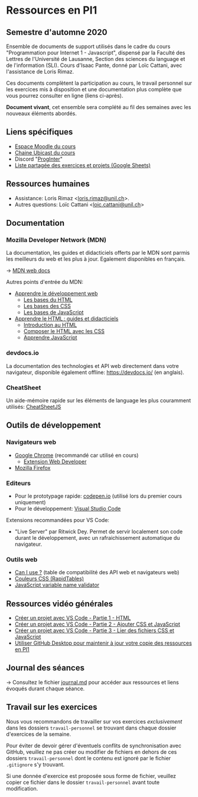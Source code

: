 # Ressources en PI1
## Semestre d'automne 2020

Ensemble de documents de support utilisés dans le cadre du cours "Programmation pour Internet 1 - Javascript", dispensé par la Faculté des Lettres de l'Université de Lausanne, Section des sciences du language et de l'information (SLI). Cours d'Isaac Pante, donné par Loïc Cattani, avec l'assistance de Loris Rimaz.

Ces documents complètent la participation au cours, le travail personnel sur les exercices mis à disposition et une documentation plus complète que vous pourrez consulter en ligne (liens ci-après).

**Document vivant**, cet ensemble sera complété au fil des semaines avec les nouveaux éléments abordés.


## Liens spécifiques

- [Espace Moodle du cours](https://moodle.unil.ch/course/view.php?id=18304)
- [Chaine Ubicast du cours](https://rec.unil.ch/channels/#prog-internet-sa20)
- Discord "[ProgInter](https://discord.com/channels/755675122324734041)"
- [Liste partagée des exercices et projets (Google Sheets)](https://docs.google.com/spreadsheets/d/1f8t6SRuc23jUdh0mnFyXfg3QcA22XoJfVDdBmKW6hHM/edit?usp=sharing)


## Ressources humaines

- Assistance: Loris Rimaz <[loris.rimaz@unil.ch](mailto:loris.rimaz@unil.ch)>.
- Autres questions: Loïc Cattani <[loic.cattani@unil.ch](mailto:loic.cattani@unil.ch)>


## Documentation

### Mozilla Developer Network (MDN)

La documentation, les guides et didacticiels offerts par le MDN sont parmis les meilleurs du web et les plus à jour. Egalement disponibles en français.

→ [MDN web docs](https://developer.mozilla.org/fr/)

Autres points d'entrée du MDN:
- [Apprendre le développement web](https://developer.mozilla.org/fr/docs/Apprendre)
    - [Les bases du HTML](https://developer.mozilla.org/fr/docs/Apprendre/Commencer_avec_le_web/Les_bases_HTML)
    - [Les bases des CSS](https://developer.mozilla.org/fr/docs/Apprendre/Commencer_avec_le_web/Les_bases_CSS)
    - [Les bases de JavaScript](https://developer.mozilla.org/fr/docs/Apprendre/Commencer_avec_le_web/Les_bases_JavaScript)
- [Apprendre le HTML : guides et didacticiels](https://developer.mozilla.org/fr/docs/Apprendre/HTML)
    - [Introduction au HTML](https://developer.mozilla.org/fr/docs/Apprendre/HTML/Introduction_%C3%A0_HTML)
    - [Composer le HTML avec les CSS](https://developer.mozilla.org/fr/docs/Apprendre/CSS)
    - [Apprendre JavaScript](https://developer.mozilla.org/fr/docs/Apprendre/JavaScript)

### devdocs.io

La documentation des technologies et API web directement dans votre navigateur, disponible également offline: https://devdocs.io/ (en anglais).

### CheatSheet

Un aide-mémoire rapide sur les éléments de language les plus couramment utilisés: [CheatSheetJS](Réference%20JavaScript/JSCheatSheet.jpg)

## Outils de développement

### Navigateurs web

- [Google Chrome](https://www.google.com/intl/fr/chrome/) (recommandé car utilisé en cours)
    - [Extension Web Developer](https://chrome.google.com/webstore/detail/web-developer/bfbameneiokkgbdmiekhjnmfkcnldhhm)
- [Mozilla Firefox](https://www.mozilla.org/fr/firefox/new/)

### Editeurs

- Pour le prototypage rapide: [codepen.io](https://codepen.io/) (utilisé lors du premier cours uniquement)
- Pour le développement: [Visual Studio Code](https://code.visualstudio.com/)

Extensions recommandées pour VS Code:
- "Live Server" par Ritwick Dey. Permet de servir localement son code durant le développement, avec un rafraichissement automatique du navigateur.

### Outils web

- [Can I use ?](https://caniuse.com/) (table de compatibilité des API web et navigateurs web)
- [Couleurs CSS (RapidTables)](https://www.rapidtables.com/web/css/css-color.html)
- [JavaScript variable name validator](https://mothereff.in/js-variables)


## Ressources vidéo générales

- [Créer un projet avec VS Code - Partie 1 - HTML](https://rec.unil.ch/videos/creer-un-projet-avec-vs-code-partie-1-html/)
- [Créer un projet avec VS Code - Partie 2 - Ajouter CSS et JavaScript](https://rec.unil.ch/videos/creer-un-projet-avec-vs-code-partie-2-ajouter-css-et-javascript/)
- [Créer un projet avec VS Code - Partie 3 - Lier des fichiers CSS et JavaScript](https://rec.unil.ch/videos/creer-un-projet-avec-vs-code-partie-3-lier-des-fichiers-css-et-javascript/)
- [Utiliser GitHub Desktop pour maintenir à jour votre copie des ressources en PI1](https://rec.unil.ch/videos/utiliser-github-desktop-pour-maintenir-a-jour-votre-copie-des-ressources-en-pi1/)


## Journal des séances

→ Consultez le fichier [journal.md](journal.md) pour accéder aux ressources et liens évoqués durant chaque séance.


## Travail sur les exercices

Nous vous recommandons de travailler sur vos exercices *exclusivement* dans les dossiers `travail-personnel` se trouvant dans chaque dossier d'exercices de la semaine.

Pour éviter de devoir gérer d'éventuels conflits de synchronisation avec GitHub, veuillez ne pas créer ou modifier de fichiers en dehors de ces dossiers `travail-personnel` dont le contenu est ignoré par le fichier `.gitignore` s'y trouvant.

Si une donnée d'exercice est proposée sous forme de fichier, veuillez copier ce fichier dans le dossier `travail-personnel` avant toute modification.
